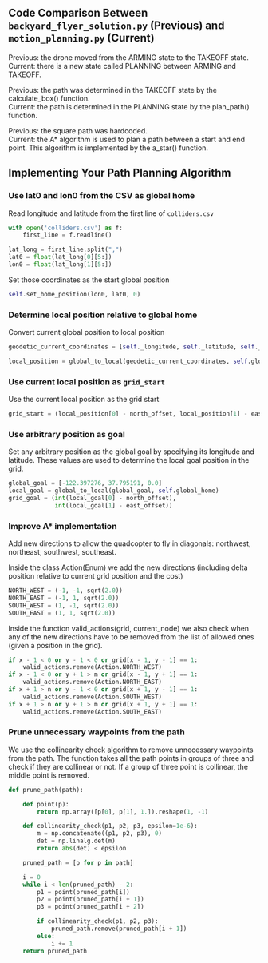 ## Code Comparison Between `backyard_flyer_solution.py` (Previous) and `motion_planning.py` (Current)
Previous: the drone moved from the ARMING state to the TAKEOFF state.<br>
Current: there is a new state called PLANNING between ARMING and TAKEOFF.<br>
<p>
Previous: the path was determined in the TAKEOFF state by the calculate_box() function.<br>
Current: the path is determined in the PLANNING state by the plan_path() function.<br>
<p>
Previous: the square path was hardcoded.<br>
Current: the A* algorithm is used to plan a path between a start and end point. This algorithm is implemented by the a_star() function.<br>

## Implementing Your Path Planning Algorithm
### Use lat0 and lon0 from the CSV as global home
Read longitude and latitude from the first line of `colliders.csv`

```python
with open('colliders.csv') as f:
    first_line = f.readline()

lat_long = first_line.split(",")
lat0 = float(lat_long[0][5:])
lon0 = float(lat_long[1][5:])
```

Set those coordinates as the start global position

```python
self.set_home_position(lon0, lat0, 0)
```

### Determine local position relative to global home
Convert current global position to local position

```python
geodetic_current_coordinates = [self._longitude, self._latitude, self._altitude]

local_position = global_to_local(geodetic_current_coordinates, self.global_home)
```

### Use current local position as `grid_start`
Use the current local position as the grid start

```python
grid_start = (local_position[0] - north_offset, local_position[1] - east_offset)
```

### Use arbitrary position as goal
Set any arbitrary position as the global goal by specifying its longitude and latitude. These values are used to determine the local goal position in the grid.

```python
global_goal = [-122.397276, 37.795191, 0.0]
local_goal = global_to_local(global_goal, self.global_home)
grid_goal = (int(local_goal[0] - north_offset),
             int(local_goal[1] - east_offset))
```

### Improve A* implementation
Add new directions to allow the quadcopter to fly in diagonals: northwest, northeast, southwest, southeast.<p>
Inside the class Action(Enum) we add the new directions (including delta position relative to current grid position and the cost)

```python
NORTH_WEST = (-1, -1, sqrt(2.0))
NORTH_EAST = (-1, 1, sqrt(2.0))
SOUTH_WEST = (1, -1, sqrt(2.0))
SOUTH_EAST = (1, 1, sqrt(2.0))
```

Inside the function valid_actions(grid, current_node) we also check when any of the new directions have to be removed from the list of allowed ones (given a position in the grid).

```python
if x - 1 < 0 or y - 1 < 0 or grid[x - 1, y - 1] == 1:
    valid_actions.remove(Action.NORTH_WEST)
if x - 1 < 0 or y + 1 > m or grid[x - 1, y + 1] == 1:
    valid_actions.remove(Action.NORTH_EAST)
if x + 1 > n or y - 1 < 0 or grid[x + 1, y - 1] == 1:
    valid_actions.remove(Action.SOUTH_WEST)
if x + 1 > n or y + 1 > m or grid[x + 1, y + 1] == 1:
    valid_actions.remove(Action.SOUTH_EAST)
```

### Prune unnecessary waypoints from the path
We use the collinearity check algorithm to remove unnecessary waypoints from the path. The function takes all the path points in groups of three and check if they are collinear or not. If a group of three point is collinear, the middle point is removed.

```python
def prune_path(path):

    def point(p):
        return np.array([p[0], p[1], 1.]).reshape(1, -1)

    def collinearity_check(p1, p2, p3, epsilon=1e-6):
        m = np.concatenate((p1, p2, p3), 0)
        det = np.linalg.det(m)
        return abs(det) < epsilon

    pruned_path = [p for p in path]

    i = 0
    while i < len(pruned_path) - 2:
        p1 = point(pruned_path[i])
        p2 = point(pruned_path[i + 1])
        p3 = point(pruned_path[i + 2])

        if collinearity_check(p1, p2, p3):
            pruned_path.remove(pruned_path[i + 1])
        else:
            i += 1
    return pruned_path
```
